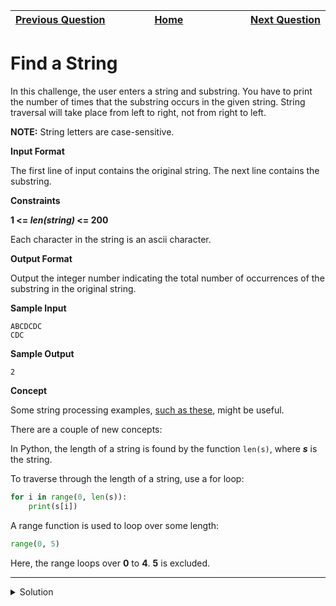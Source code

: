 | <img width=1000>[Previous Question](https://github.com/Kevin-Lago/python-hackerrank-solutions/tree/main/src/python/strings/mutations)</img> | <img width=1000>[Home](https://github.com/Kevin-Lago/python-hackerrank-solutions)</img> | <img width=1000>[Next Question](https://github.com/Kevin-Lago/python-hackerrank-solutions/tree/main/src/python/strings/string_validators)</img> |
|:---|:---:|---:|

# Find a String

In this challenge, the user enters a string and substring. You have to print the number of times that the substring occurs in the given string. String traversal will take place from left to right, not from right to left.

__NOTE:__ String letters are case-sensitive.

__Input Format__

The first line of input contains the original string. The next line contains the substring.

__Constraints__

__1 <= _len(string)_ <= 200__

Each character in the string is an ascii character.

__Output Format__

Output the integer number indicating the total number of occurrences of the substring in the original string.

__Sample Input__

```
ABCDCDC
CDC
```

__Sample Output__

```
2
```

__Concept__

Some string processing examples, [such as these](https://www.thelearningpoint.net/computer-science/learning-python-programming-and-data-structures/learning-python-programming-and-data-structures--tutorial-12--string-manipulation), might be useful.

There are a couple of new concepts:

In Python, the length of a string is found by the function ```len(s)```, where ___s___ is the string.

To traverse through the length of a string, use a for loop:

```python
for i in range(0, len(s)):
    print(s[i])
```

A range function is used to loop over some length:

```python
range(0, 5)
```

Here, the range loops over __0__ to __4__. __5__ is excluded.

---

<details><summary>Solution</summary>
    
```python
def count_substring(string, sub_string):
    substring_count = 0

    for i in range(len(string) - len(sub_string) + 1):
        if (string[i:i + len(sub_string)] == sub_string):
            substring_count += 1

    return substring_count


if __name__ == '__main__':
    string = input().strip()
    sub_string = input().strip()

    count = count_substring(string, sub_string)
    print(count)
```
</details>
 